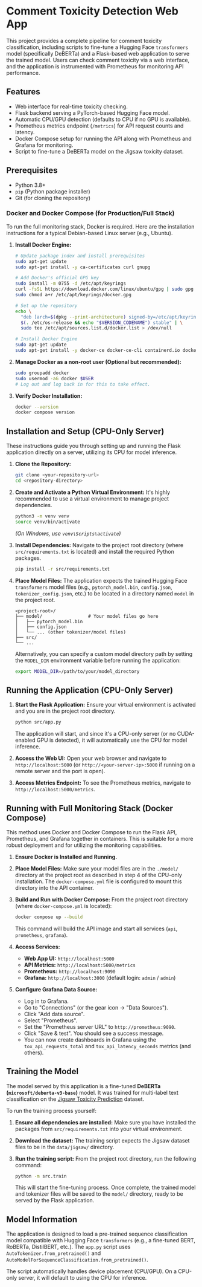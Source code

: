 # Comment Toxicity Detection Web App

This project provides a complete pipeline for comment toxicity classification, including scripts to fine-tune a Hugging Face `transformers` model (specifically DeBERTa) and a Flask-based web application to serve the trained model. Users can check comment toxicity via a web interface, and the application is instrumented with Prometheus for monitoring API performance.

## Features

- Web interface for real-time toxicity checking.
- Flask backend serving a PyTorch-based Hugging Face model.
- Automatic CPU/GPU detection (defaults to CPU if no GPU is available).
- Prometheus metrics endpoint (`/metrics`) for API request counts and latency.
- Docker Compose setup for running the API along with Prometheus and Grafana for monitoring.
- Script to fine-tune a DeBERTa model on the Jigsaw toxicity dataset.

## Prerequisites

- Python 3.8+
- `pip` (Python package installer)
- Git (for cloning the repository)

### Docker and Docker Compose (for Production/Full Stack)

To run the full monitoring stack, Docker is required. Here are the installation instructions for a typical Debian-based Linux server (e.g., Ubuntu).

1.  **Install Docker Engine:**
    ```bash
    # Update package index and install prerequisites
    sudo apt-get update
    sudo apt-get install -y ca-certificates curl gnupg

    # Add Docker's official GPG key
    sudo install -m 0755 -d /etc/apt/keyrings
    curl -fsSL https://download.docker.com/linux/ubuntu/gpg | sudo gpg --dearmor -o /etc/apt/keyrings/docker.gpg
    sudo chmod a+r /etc/apt/keyrings/docker.gpg

    # Set up the repository
    echo \
      "deb [arch=$(dpkg --print-architecture) signed-by=/etc/apt/keyrings/docker.gpg] https://download.docker.com/linux/ubuntu \
      $(. /etc/os-release && echo "$VERSION_CODENAME") stable" | \
      sudo tee /etc/apt/sources.list.d/docker.list > /dev/null

    # Install Docker Engine
    sudo apt-get update
    sudo apt-get install -y docker-ce docker-ce-cli containerd.io docker-buildx-plugin docker-compose-plugin
    ```

2.  **Manage Docker as a non-root user (Optional but recommended):**
    ```bash
    sudo groupadd docker
    sudo usermod -aG docker $USER
    # Log out and log back in for this to take effect.
    ```

3.  **Verify Docker Installation:**
    ```bash
    docker --version
    docker compose version
    ```

## Installation and Setup (CPU-Only Server)

These instructions guide you through setting up and running the Flask application directly on a server, utilizing its CPU for model inference.

1.  **Clone the Repository:**
    ```bash
    git clone <your-repository-url>
    cd <repository-directory>
    ```

2.  **Create and Activate a Python Virtual Environment:**
    It's highly recommended to use a virtual environment to manage project dependencies.
    ```bash
    python3 -m venv venv
    source venv/bin/activate
    ```
    *(On Windows, use `venv\Scripts\activate`)*

3.  **Install Dependencies:**
    Navigate to the project root directory (where `src/requirements.txt` is located) and install the required Python packages.
    ```bash
    pip install -r src/requirements.txt
    ```

4.  **Place Model Files:**
    The application expects the trained Hugging Face `transformers` model files (e.g., `pytorch_model.bin`, `config.json`, `tokenizer_config.json`, etc.) to be located in a directory named `model` in the project root.
    ```
    <project-root>/
    ├── model/                 # Your model files go here
    │   ├── pytorch_model.bin
    │   ├── config.json
    │   └── ... (other tokenizer/model files)
    ├── src/
    └── ...
    ```
    Alternatively, you can specify a custom model directory path by setting the `MODEL_DIR` environment variable before running the application:
    ```bash
    export MODEL_DIR=/path/to/your/model_directory
    ```

## Running the Application (CPU-Only Server)

1.  **Start the Flask Application:**
    Ensure your virtual environment is activated and you are in the project root directory.
    ```bash
    python src/app.py
    ```
    The application will start, and since it's a CPU-only server (or no CUDA-enabled GPU is detected), it will automatically use the CPU for model inference.

2.  **Access the Web UI:**
    Open your web browser and navigate to `http://localhost:5000` (or `http://<your-server-ip>:5000` if running on a remote server and the port is open).

3.  **Access Metrics Endpoint:**
    To see the Prometheus metrics, navigate to `http://localhost:5000/metrics`.

## Running with Full Monitoring Stack (Docker Compose)

This method uses Docker and Docker Compose to run the Flask API, Prometheus, and Grafana together in containers. This is suitable for a more robust deployment and for utilizing the monitoring capabilities.

1.  **Ensure Docker is Installed and Running.**

2.  **Place Model Files:**
    Make sure your model files are in the `./model/` directory at the project root as described in step 4 of the CPU-only installation. The `docker-compose.yml` file is configured to mount this directory into the API container.

3.  **Build and Run with Docker Compose:**
    From the project root directory (where `docker-compose.yml` is located):
    ```bash
    docker compose up --build
    ```
    This command will build the API image and start all services (`api`, `prometheus`, `grafana`).

4.  **Access Services:**
    -   **Web App UI:** `http://localhost:5000`
    -   **API Metrics:** `http://localhost:5000/metrics`
    -   **Prometheus:** `http://localhost:9090`
    -   **Grafana:** `http://localhost:3000` (default login: `admin` / `admin`)

5.  **Configure Grafana Data Source:**
    -   Log in to Grafana.
    -   Go to "Connections" (or the gear icon -> "Data Sources").
    -   Click "Add data source".
    -   Select "Prometheus".
    -   Set the "Prometheus server URL" to `http://prometheus:9090`.
    -   Click "Save & test". You should see a success message.
    -   You can now create dashboards in Grafana using the `tox_api_requests_total` and `tox_api_latency_seconds` metrics (and others).

## Training the Model

The model served by this application is a fine-tuned **DeBERTa (`microsoft/deberta-v3-base`)** model. It was trained for multi-label text classification on the [Jigsaw Toxicity Prediction](https://www.kaggle.com/c/jigsaw-toxic-comment-classification-challenge) dataset.

To run the training process yourself:

1.  **Ensure all dependencies are installed:**
    Make sure you have installed the packages from `src/requirements.txt` into your virtual environment.

2.  **Download the dataset:**
    The training script expects the Jigsaw dataset files to be in the `data/jigsaw/` directory.

3.  **Run the training script:**
    From the project root directory, run the following command:
    ```bash
    python -m src.train
    ```
    This will start the fine-tuning process. Once complete, the trained model and tokenizer files will be saved to the `model/` directory, ready to be served by the Flask application.

## Model Information

The application is designed to load a pre-trained sequence classification model compatible with Hugging Face `transformers` (e.g., a fine-tuned BERT, RoBERTa, DistilBERT, etc.). The `app.py` script uses `AutoTokenizer.from_pretrained()` and `AutoModelForSequenceClassification.from_pretrained()`.

The script automatically handles device placement (CPU/GPU). On a CPU-only server, it will default to using the CPU for inference.

